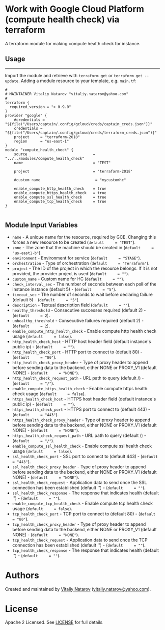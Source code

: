 # Work with Google Cloud  Platform (compute health check) via terraform

A terraform module for making compute health check for instance.

## Usage
--------

Import the module and retrieve with ```terraform get``` or ```terraform get --update```. Adding a module resource to your template, e.g. `main.tf`:

```
#
# MAINTAINER Vitaliy Natarov "vitaliy.natarov@yahoo.com"
#
terraform {
  required_version = "> 0.9.0"
}
provider "google" {
    #credentials = "${file("/Users/captain/.config/gcloud/creds/captain_creds.json")}"
    credentials = "${file("/Users/captain/.config/gcloud/creds/terraform_creds.json")}"
    project     = "terraform-2018"
    region      = "us-east-1"
}
module "compute_health_check" {
    source                              = "../../modules/compute_health_check"
    name                                = "TEST"

    project                             = "terraform-2018"

    #custom_name                         = "mycustomhc"

    enable_compute_http_health_check    = true
    enable_compute_https_health_check   = true
    enable_compute_ssl_health_check     = true
    enable_compute_tcp_health_check     = true
}


```

Module Input Variables
----------------------
- `name` - A unique name for the resource, required by GCE. Changing this forces a new resource to be created (`default     = "TEST"`).
- `zone` - The zone that the machine should be created in (`default     = "us-east1-b"`).
- `environment` - Environment for service (`default     = "STAGE"`).
- `orchestration` - Type of orchestration (`default     = "Terraform"`).
- `project` - The ID of the project in which the resource belongs. If it is not provided, the provider project is used (`default     = ""`).
- `custom_name` - Custom name for HC (`default     = ""`).
- `check_interval_sec` - The number of seconds between each poll of the instance instance (default 5) - (`default     = "5"`).
- `timeout_sec` - The number of seconds to wait before declaring failure (default 5) - (`default     = "5"`).
- `description` - Textual description field (`default     = ""`).
- `healthy_threshold` - Consecutive successes required (default 2) - (`default     = 2`).
- `unhealthy_threshold` - Consecutive failures required (default 2) - (`default     = 2`).
- `enable_compute_http_health_check` - Enable compute http health check usage (`default     = false`).
- `http_health_check_host` - HTTP host header field (default instance's public ip) - (`default     = ""`).
- `http_health_check_port` - HTTP port to connect to (default 80) - (`default     = "80"`).
- `http_health_check_proxy_header` - Type of proxy header to append before sending data to the backend, either NONE or PROXY_V1 (default NONE) - (`default     = "NONE"`).
- `http_health_check_request_path` - URL path to query (default /) - (`default     = "/"`).
- `enable_compute_https_health_check` - Enable compute https health check usage (`default     = false`).
- `https_health_check_host` - HTTPS host header field (default instance's public ip) - (`default     = ""`).
- `https_health_check_port` - HTTPS port to connect to (default 443) - (`default     = "443"`).
- `https_health_check_proxy_header` - Type of proxy header to append before sending data to the backend, either NONE or PROXY_V1 (default NONE) - (`default     = "NONE"`).
- `https_health_check_request_path` - URL path to query (default /) - (`default     = "/"`).
- `enable_compute_ssl_health_check` - Enable compute ssl health check usage (`default     = false`).
- `ssl_health_check_port` - SSL port to connect to (default 443) - (`default     = "443"`).
- `ssl_health_check_proxy_header` - Type of proxy header to append before sending data to the backend, either NONE or PROXY_V1 (default NONE) - (`default     = "NONE"`).
- `ssl_health_check_request` - Application data to send once the SSL connection has been established (default '') - (`default     = ""`).
- `ssl_health_check_response` - The response that indicates health (default '') - (`default     = ""`).
- `enable_compute_tcp_health_check` - Enable compute tcp health check usage (`default     = false`).
- `tcp_health_check_port` - TCP port to connect to (default 80) - (`default     = "80"`).
- `tcp_health_check_proxy_header` - Type of proxy header to append before sending data to the backend, either NONE or PROXY_V1 (default NONE) - (`default     = "NONE"`).
- `tcp_health_check_request` - Application data to send once the TCP connection has been established (default '') - (`default     = ""`).
- `tcp_health_check_response` - The response that indicates health (default '') - (`default     = ""`).


Authors
=======

Created and maintained by [Vitaliy Natarov](https://github.com/SebastianUA)
(vitaliy.natarov@yahoo.com).

License
=======

Apache 2 Licensed. See [LICENSE](https://github.com/SebastianUA/terraform/blob/master/LICENSE) for full details.
